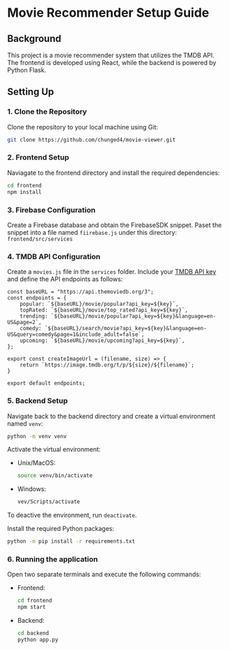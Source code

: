 # Movie Recommender Setup Guide

## Background

This project is a movie recommender system that utilizes the TMDB API. The frontend is developed using React, while the backend is powered by Python Flask.

## Setting Up

### 1. Clone the Repository

Clone the repository to your local machine using Git:

```bash
git clone https://github.com/chunged4/movie-viewer.git
```

### 2. Frontend Setup

Naviagate to the frontend directory and install the required dependencies:

```bash
cd frontend
npm install
```

### 3. Firebase Configuration

Create a Firebase database and obtain the FirebaseSDK snippet. Paset the snippet into a file named `fiirebase.js` under this directory: `frontend/src/services`

### 4. TMDB API Configuration

Create a `movies.js` file in the `services` folder. Include your [TMDB API key](https://www.themoviedb.org/documentation/api) and define the API endpoints as follows:

```
const baseURL = "https://api.themoviedb.org/3";
const endpoints = {
    popular: `${baseURL}/movie/popular?api_key=${key}`,
    topRated: `${baseURL}/movie/top_rated?api_key=${key}`,
    trending: `${baseURL}/movie/popular?api_key=${key}&language=en-US&page=2`,
    comedy: `${baseURL}/search/movie?api_key=${key}&language=en-US&query=comedy&page=1&include_adult=false`,
    upcoming: `${baseURL}/movie/upcoming?api_key=${key}`,
};

export const createImageUrl = (filename, size) => {
    return `https://image.tmdb.org/t/p/${size}/${filename}`;
}

export default endpoints;
```

### 5. Backend Setup

Navigate back to the backend directory and create a virtual environment named `venv`:

```bash
python -m venv venv
```
Activate the virtual environment:

* Unix/MacOS:
    ```bash
    source venv/bin/activate
    ```
* Windows:
    ```bash
    vev/Scripts/activate
    ```
To deactive the environment, run `deactivate`.

Install the required Python packages:
```bash
python -m pip install -r requirements.txt
```

### 6. Running the application
Open two separate terminals and execute the following commands:
* Frontend:
    ```bash
    cd frontend
    npm start
    ```
* Backend:
    ```bash
    cd backend
    python app.py
    ```
